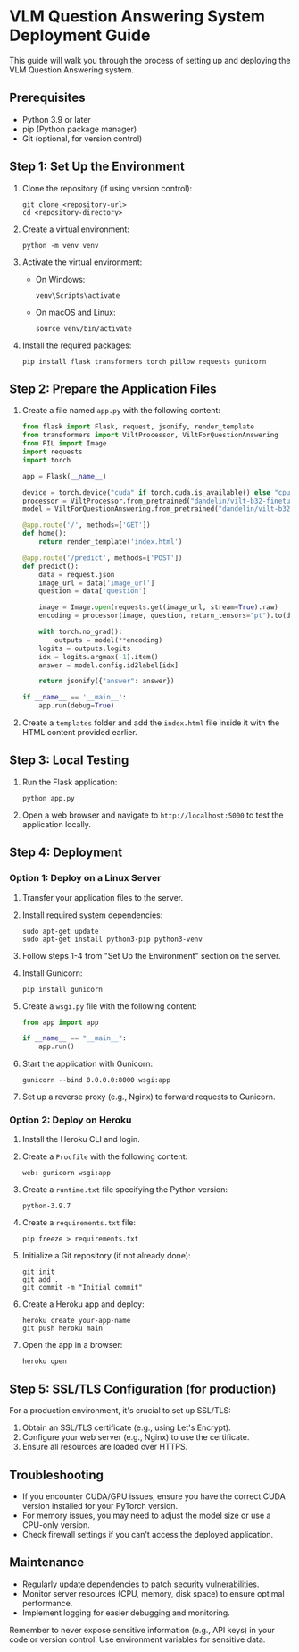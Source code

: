 # VLM Question Answering System Deployment Guide

This guide will walk you through the process of setting up and deploying the VLM Question Answering system.

## Prerequisites

- Python 3.9 or later
- pip (Python package manager)
- Git (optional, for version control)

## Step 1: Set Up the Environment

1. Clone the repository (if using version control):
   ```
   git clone <repository-url>
   cd <repository-directory>
   ```

2. Create a virtual environment:
   ```
   python -m venv venv
   ```

3. Activate the virtual environment:
   - On Windows:
     ```
     venv\Scripts\activate
     ```
   - On macOS and Linux:
     ```
     source venv/bin/activate
     ```

4. Install the required packages:
   ```
   pip install flask transformers torch pillow requests gunicorn
   ```

## Step 2: Prepare the Application Files

1. Create a file named `app.py` with the following content:

   ```python
   from flask import Flask, request, jsonify, render_template
   from transformers import ViltProcessor, ViltForQuestionAnswering
   from PIL import Image
   import requests
   import torch

   app = Flask(__name__)

   device = torch.device("cuda" if torch.cuda.is_available() else "cpu")
   processor = ViltProcessor.from_pretrained("dandelin/vilt-b32-finetuned-vqa")
   model = ViltForQuestionAnswering.from_pretrained("dandelin/vilt-b32-finetuned-vqa").to(device)

   @app.route('/', methods=['GET'])
   def home():
       return render_template('index.html')

   @app.route('/predict', methods=['POST'])
   def predict():
       data = request.json
       image_url = data['image_url']
       question = data['question']

       image = Image.open(requests.get(image_url, stream=True).raw)
       encoding = processor(image, question, return_tensors="pt").to(device)

       with torch.no_grad():
           outputs = model(**encoding)
       logits = outputs.logits
       idx = logits.argmax(-1).item()
       answer = model.config.id2label[idx]

       return jsonify({"answer": answer})

   if __name__ == '__main__':
       app.run(debug=True)
   ```

2. Create a `templates` folder and add the `index.html` file inside it with the HTML content provided earlier.

## Step 3: Local Testing

1. Run the Flask application:
   ```
   python app.py
   ```

2. Open a web browser and navigate to `http://localhost:5000` to test the application locally.

## Step 4: Deployment

### Option 1: Deploy on a Linux Server

1. Transfer your application files to the server.

2. Install required system dependencies:
   ```
   sudo apt-get update
   sudo apt-get install python3-pip python3-venv
   ```

3. Follow steps 1-4 from "Set Up the Environment" section on the server.

4. Install Gunicorn:
   ```
   pip install gunicorn
   ```

5. Create a `wsgi.py` file with the following content:
   ```python
   from app import app

   if __name__ == "__main__":
       app.run()
   ```

6. Start the application with Gunicorn:
   ```
   gunicorn --bind 0.0.0.0:8000 wsgi:app
   ```

7. Set up a reverse proxy (e.g., Nginx) to forward requests to Gunicorn.

### Option 2: Deploy on Heroku

1. Install the Heroku CLI and login.

2. Create a `Procfile` with the following content:
   ```
   web: gunicorn wsgi:app
   ```

3. Create a `runtime.txt` file specifying the Python version:
   ```
   python-3.9.7
   ```

4. Create a `requirements.txt` file:
   ```
   pip freeze > requirements.txt
   ```

5. Initialize a Git repository (if not already done):
   ```
   git init
   git add .
   git commit -m "Initial commit"
   ```

6. Create a Heroku app and deploy:
   ```
   heroku create your-app-name
   git push heroku main
   ```

7. Open the app in a browser:
   ```
   heroku open
   ```

## Step 5: SSL/TLS Configuration (for production)

For a production environment, it's crucial to set up SSL/TLS:

1. Obtain an SSL/TLS certificate (e.g., using Let's Encrypt).
2. Configure your web server (e.g., Nginx) to use the certificate.
3. Ensure all resources are loaded over HTTPS.

## Troubleshooting

- If you encounter CUDA/GPU issues, ensure you have the correct CUDA version installed for your PyTorch version.
- For memory issues, you may need to adjust the model size or use a CPU-only version.
- Check firewall settings if you can't access the deployed application.

## Maintenance

- Regularly update dependencies to patch security vulnerabilities.
- Monitor server resources (CPU, memory, disk space) to ensure optimal performance.
- Implement logging for easier debugging and monitoring.

Remember to never expose sensitive information (e.g., API keys) in your code or version control. Use environment variables for sensitive data.

